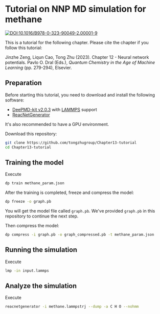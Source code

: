 # Tutorial on NNP MD simulation for methane

[![DOI:10.1016/B978-0-323-90049-2.00001-9](https://img.shields.io/badge/DOI-10.1016%2FB978--0--323--90049--2.00001--9-blue)](https://doi.org/10.1016/B978-0-323-90049-2.00001-9)

This is a tutorial for the following chapter. Please cite the chapter if you follow this tutorial:

Jinzhe Zeng, Liqun Cao, Tong Zhu (2023). Chapter 12 - Neural network potentials. Pavlo O. Dral (Eds.), _Quantum Chemistry in the Age of Machine Learning_ (pp. 279-294), Elsevier.

## Preparation

Before starting this tutorial, you need to download and install the following software:

- [DeePMD-kit v2.0.3](https://github.com/deepmodeling/deepmd-kit/releases/tag/v2.0.3) with [LAMMPS](https://github.com/lammps/lammps) support
- [ReacNetGenerator](https://github.com/tongzhugroup/reacnetgenerator)

It's also recommended to have a GPU environment.

Download this repository:

```sh
git clone https://github.com/tongzhugroup/Chapter13-tutorial
cd Chapter13-tutorial
```

## Training the model

Execute

```sh
dp train methane_param.json
```

After the training is completed, freeze and compress the model:

```sh
dp freeze -o graph.pb
```

You will get the model file called `graph.pb`. We've provided `graph.pb` in this repository to continue the next step.

Then compress the model:
```sh
dp compress -i graph.pb -o graph_compressed.pb -t methane_param.json
```

## Running the simulation

Execute

```sh
lmp -in input.lammps
```

## Analyze the simulation

Execute

```sh
reacnetgenerator -i methane.lammpstrj --dump -a C H O --nohmm
```

